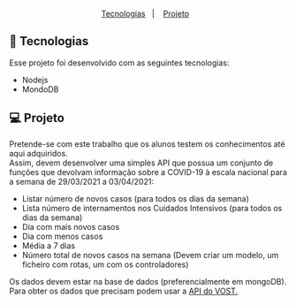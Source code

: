 <p align="center">
  <a href="#-tecnologias">Tecnologias</a>&nbsp;&nbsp;&nbsp;|&nbsp;&nbsp;&nbsp;
  <a href="#-projeto">Projeto</a>&nbsp;&nbsp;&nbsp;
</p>

## 🚀 Tecnologias

Esse projeto foi desenvolvido com as seguintes tecnologias:
- Nodejs
- MondoDB

## 💻 Projeto

Pretende-se com este trabalho que os alunos testem os conhecimentos até aqui adquiridos. <br/>
Assim, devem desenvolver uma simples API que possua um conjunto de funções que devolvam informação sobre a COVID-19 à escala nacional para a semana de 29/03/2021 a 03/04/2021:
- Listar número de novos casos (para todos os dias da semana)
- Lista número de internamentos nos Cuidados Intensivos (para todos os dias da semana)
- Dia com mais novos casos
- Dia com menos casos
- Média a 7 dias
- Número total de novos casos na semana
(Devem criar um modelo, um ficheiro com rotas, um com os controladores)

Os dados devem estar na base de dados (preferencialmente em mongoDB). <br/>
Para obter os dados que precisam podem usar a <a href="https://covid19-api.vost.pt/">API do VOST.</a>
